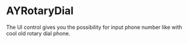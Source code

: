 # AYRotaryDial
The UI control gives you the possibility for input phone number like with cool old rotary dial phone.
